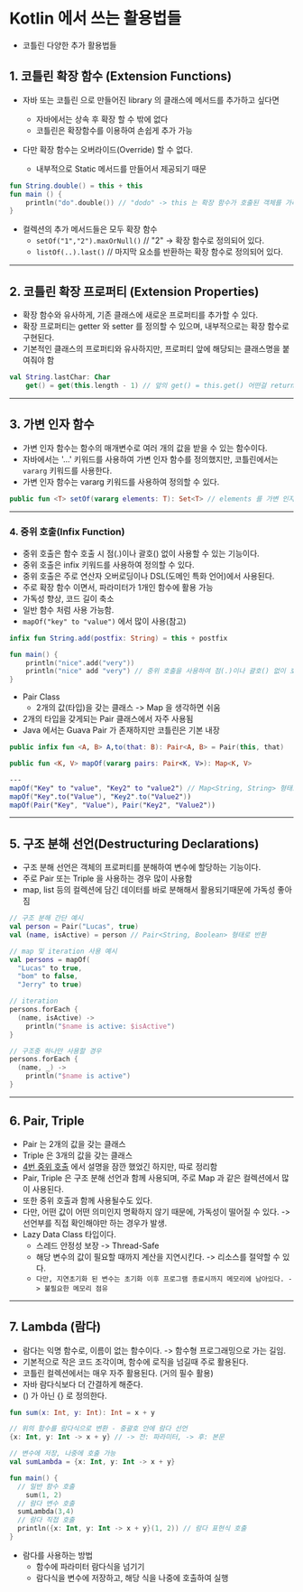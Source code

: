 # Kotlin 에서 쓰는 활용법들 

- 코틀린 다양한 추가 활용법들 

## 1. 코틀린 확장 함수 (Extension Functions)
- 자바 또는 코틀린 으로 만들어진 library 의 클래스에 메서드를 추가하고 싶다면
  - 자바에서는 상속 후 확장 할 수 밖에 없다
  - 코틀린은 확장함수를 이용하여 손쉽게 추가 가능

- 다만 확장 함수는 오버라이드(Override) 할 수 없다.
  - 내부적으로 Static 메서드를 만들어서 제공되기 때문

```kotlin
fun String.double() = this + this
fun main () {
    println("do".double()) // "dodo" -> this 는 확장 함수가 호출된 객체를 가리킨다.("do")
}
```
- 컬렉션의 추가 메서드들은 모두 확장 함수
  - `setOf("1","2").maxOrNull()` // "2" -> 확장 함수로 정의되어 있다.
  - `listOf(..).last()` // 마지막 요소를 반환하는 확장 함수로 정의되어 있다.

---

## 2. 코틀린 확장 프로퍼티 (Extension Properties)
- 확장 함수와 유사하게, 기존 클래스에 새로운 프로퍼티를 추가할 수 있다.
- 확장 프로퍼티는 getter 와 setter 를 정의할 수 있으며, 내부적으로는 확장 함수로 구현된다.
- 기본적인 클래스의 프로퍼티와 유사하지만, 프로퍼티 앞에 해당되는 클래스명을 붙여줘야 함 

```kotlin
val String.lastChar: Char
    get() = get(this.length - 1) // 앞의 get() = this.get() 어떤걸 return 하는지 ?, 뒤쪽의 get() = this.get(index) 형태로 사용 가능
```

---
## 3. 가변 인자 함수
- 가변 인자 함수는 함수의 매개변수로 여러 개의 값을 받을 수 있는 함수이다.
- 자바에서는 '...' 키워드를 사용하여 가변 인자 함수를 정의했지만, 코틀린에서는 `vararg` 키워드를 사용한다.
- 가변 인자 함수는 vararg 키워드를 사용하여 정의할 수 있다.

```kotlin
public fun <T> setOf(vararg elements: T): Set<T> // elements 를 가변 인자 함수로 정의 -> Set<T> 형태로 반환
```

---

### 4. 중위 호출(Infix Function)
- 중위 호출은 함수 호출 시 점(.)이나 괄호() 없이 사용할 수 있는 기능이다.
- 중위 호출은 infix 키워드를 사용하여 정의할 수 있다.
- 중위 호출은 주로 연산자 오버로딩이나 DSL(도메인 특화 언어)에서 사용된다.
- 주로 확장 함수 이면서, 파라미터가 1개인 함수에 활용 가능
- 가독성 향상, 코드 길이 축소
- 일반 함수 처럼 사용 가능함.
- `mapOf("key" to "value")` 에서 많이 사용(참고)

```kotlin
infix fun String.add(postfix: String) = this + postfix

fun main() {
    println("nice".add("very"))
    println("nice" add "very") // 중위 호출을 사용하여 점(.)이나 괄호() 없이 호출 가능
}
```
- Pair Class
  - 2개의 값(타입)을 갖는 클래스 -> Map 을 생각하면 쉬움
- 2개의 타입을 갖게되는 Pair 클래스에서 자주 사용됨
- Java 에서는 Guava Pair 가 존재하지만 코틀린은 기본 내장
```kotlin
public infix fun <A, B> A,to(that: B): Pair<A, B> = Pair(this, that)

public fun <K, V> mapOf(vararg pairs: Pair<K, V>): Map<K, V>

---
mapOf("Key" to "value", "Key2" to "value2") // Map<String, String> 형태로 반환
mapOf("Key".to("Value"), "Key2".to("Value2")) 
mapOf(Pair("Key", "Value"), Pair("Key2", "Value2"))
``` 
---

## 5. 구조 분해 선언(Destructuring Declarations)
- 구조 분해 선언은 객체의 프로퍼티를 분해하여 변수에 할당하는 기능이다.
- 주로 Pair 또는 Triple 을 사용하는 경우 많이 사용함
- map, list 등의 컬렉션에 담긴 데이터를 바로 분해해서 활용되기때문에 가독성 좋아짐

```kotlin
// 구조 분해 간단 예시
val person = Pair("Lucas", true)
val (name, isActive) = person // Pair<String, Boolean> 형태로 반환

// map 및 iteration 사용 예시
val persons = mapOf(
  "Lucas" to true,
  "bom" to false,
  "Jerry" to true)

// iteration 
persons.forEach {
  (name, isActive) -> 
    println("$name is active: $isActive")
}

// 구조중 하나만 사용할 경우
persons.forEach {
  (name, _) -> 
    println("$name is active")
}
```
---
## 6. Pair, Triple
- Pair 는 2개의 값을 갖는 클래스
- Triple 은 3개의 값을 갖는 클래스
- <a href="">4번 중위 호출</a> 에서 설명을 잠깐 했었긴 하지만, 따로 정리함
- Pair, Triple 은 구조 분해 선언과 함께 사용되며, 주로 Map 과 같은 컬렉션에서 많이 사용된다.
- 또한 중위 호출과 함께 사용될수도 있다.
- 다만, 어떤 값이 어떤 의미인지 명확하지 않기 때문에, 가독성이 떨어질 수 있다. -> 선언부를 직접 확인해야만 하는 경우가 발생.
- Lazy Data Class 타입이다. 
  - 스레드 안정성 보장 -> Thread-Safe
  - 해당 변수의 값이 필요할 때까지 계산을 지연시킨다. -> 리소스를 절약할 수 있다.
  - `다만, 지연초기화 된 변수는 초기화 이후 프로그램 종료시까지 메모리에 남아있다. -> 불필요한 메모리 점유`

---
## 7. Lambda (람다)
- 람다는 익명 함수로, 이름이 없는 함수이다. -> 함수형 프로그래밍으로 가는 길임.
- 기본적으로 작은 코드 조각이며, 함수에 로직을 넘길때 주로 활용된다.
- 코틀린 컬렉션에서는 매우 자주 활용된다. (거의 필수 활용)
- 자바 람다식보다 더 간결하게 해준다.
- () 가 아닌 {} 로 정의한다.

```kotlin
fun sum(x: Int, y: Int): Int = x + y

// 위의 함수를 람다식으로 변환 - 중괄호 안에 람다 선언
{x: Int, y: Int -> x + y} // -> 전: 파라미터, -> 후: 본문

// 변수에 저장, 나중에 호출 가능
val sumLambda = {x: Int, y: Int -> x + y}

fun main() {
  // 일반 함수 호출
    sum(1, 2)
  // 람다 변수 호출
  sumLambda(3,4)
  // 람다 직접 호출
  println({x: Int, y: Int -> x + y}(1, 2)) // 람다 표현식 호출
}
```
- 람다를 사용하는 방법
  - 함수에 파라미터 람다식을 넘기기
  - 람다식을 변수에 저장하고, 해당 식을 나중에 호출하여 실행

